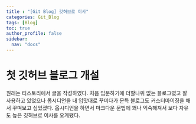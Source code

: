 ```yaml
---
title : "[Git Blog] 깃허브로 이사"
categories: Git_Blog
tags: [Blog]
toc: true
author_profile: false
sidebar:
  nav: "docs"
---
```


# 첫 깃허브 블로그 개설
원래는 티스토리에서 글을 작성하였다.
처음 입문하기에 더할나위 없는 블로그였고 잘 사용하고 있었으나 옵시디언을 내 입맛대로 꾸미다가 문득 블로그도 커스터마이징을 해서 꾸며보고 싶었졌다. 
옵시디언을 하면서 마크다운 문법에 꽤나 익숙해져서 보다 자유도 높은 깃허브로 이사를 오게됐다.
